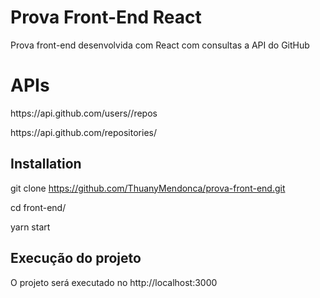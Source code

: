 # Prova Front-End React

Prova front-end desenvolvida com React com consultas a API do GitHub

# APIs

<p>https://api.github.com/users/<usuario no github>/repos</p>
<p>https://api.github.com/repositories/<id do repositorio></p>

## Installation

git clone https://github.com/ThuanyMendonca/prova-front-end.git
<p>cd front-end/</p>
<p>yarn start </p>

## Execução do projeto
O projeto será executado no http://localhost:3000
